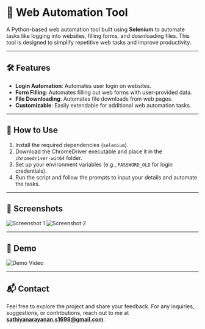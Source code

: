 # 🚀 Web Automation Tool

A Python-based web automation tool built using **Selenium** to automate tasks like logging into websites, filling forms, and downloading files. This tool is designed to simplify repetitive web tasks and improve productivity.

---

## 🛠️ Features

- **Login Automation**: Automates user login on websites.
- **Form Filling**: Automates filling out web forms with user-provided data.
- **File Downloading**: Automates file downloads from web pages.
- **Customizable**: Easily extendable for additional web automation tasks.

---

## 🚦 How to Use

1. Install the required dependencies (`selenium`).
2. Download the ChromeDriver executable and place it in the `chromedriver-win64` folder.
3. Set up your environment variables (e.g., `PASSWORD_OLD` for login credentials).
4. Run the script and follow the prompts to input your details and automate the tasks.

---

## 📸 Screenshots

![Screenshot 1](https://via.placeholder.com/800x400) <!-- Replace with your screenshot -->
![Screenshot 2](https://via.placeholder.com/800x400) <!-- Replace with your screenshot -->

---

## 🎥 Demo

![Demo Video](https://via.placeholder.com/800x400) <!-- Replace with your demo video -->

---

## 📬 Contact

Feel free to explore the project and share your feedback. For any inquiries, suggestions, or contributions, reach out to me at **sathiyanarayanan.s1698@gmail.com**.
